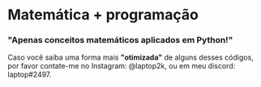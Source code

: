 # Matemática + programação

### "Apenas conceitos matemáticos aplicados em Python!"

Caso você saiba uma forma mais **"otimizada"** de alguns desses códigos,  por favor contate-me no Instagram: @laptop2k, ou em meu discord: laptop#2497.
